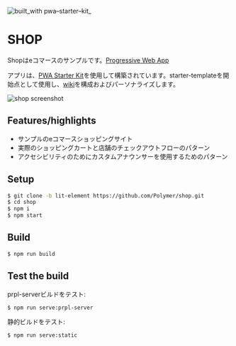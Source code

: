 ![built_with pwa–starter–kit_](https://img.shields.io/badge/built_with-pwa–starter–kit_-blue.svg)

# SHOP

Shopはeコマースのサンプルです。[Progressive Web App](https://developers.google.com/web/progressive-web-apps/)

アプリは、[PWA Starter Kit](https://github.com/PolymerLabs/pwa-starter-kit)を使用して構築されています。starter-templateを開始点として使用し、[wiki](https://github.com/PolymerLabs/pwa-starter-kit/wiki)を構成およびパーソナライズします。

![shop screenshot](https://user-images.githubusercontent.com/116360/39545341-c50a9184-4e05-11e8-88e0-0e1f3fa4834b.png)

## Features/highlights

- サンプルのeコマースショッピングサイト
- 実際のショッピングカートと店舗のチェックアウトフローのパターン
- アクセシビリティのためにカスタムアナウンサーを使用するためのパターン

## Setup
```bash
$ git clone -b lit-element https://github.com/Polymer/shop.git
$ cd shop
$ npm i
$ npm start
```

## Build
```bash
$ npm run build
```

## Test the build
prpl-serverビルドをテスト:
```bash
$ npm run serve:prpl-server
```
静的ビルドをテスト:
```bash
$ npm run serve:static
```
